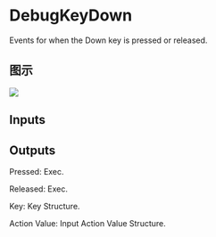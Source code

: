 # DebugKeyDown

Events for when the Down key is pressed or released.

## 图示

![]($-20221218-19192429.png)

## Inputs

## Outputs

Pressed: Exec.

Released: Exec.

Key: Key Structure.

Action Value: Input Action Value Structure.

